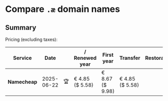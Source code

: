 # Compare `.æ` domain names

## Summary

Pricing (excluding taxes):

| Service | Date |  | / Renewed year | First year | Transfer | Restoration |
|--|--|--|--|--|--|--|
| **Namecheap** | 2025-06-22 | 🏆 | € 4.85<br>($ 5.58) | € 8.67<br>($ 9.98) | € 4.85<br>($ 5.58) |  |
